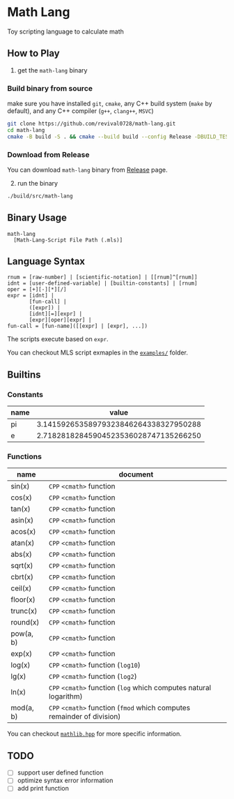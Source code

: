 # Math Lang

Toy scripting language to calculate math

## How to Play

1. get the `math-lang` binary

### Build binary from source

make sure you have installed `git`, `cmake`, any C++ build system (`make` by default), and any C++ compiler (`g++`, `clang++`, `MSVC`)
```bash
git clone https://github.com/revival0728/math-lang.git
cd math-lang 
cmake -B build -S . && cmake --build build --config Release -DBUILD_TESTS=OFF
```

### Download from Release

You can download `math-lang` binary from [Release](https://github.com/revival0728/math-lang/releases) page.

2. run the binary

```bash
./build/src/math-lang
```

## Binary Usage

```
math-lang 
  [Math-Lang-Script File Path (.mls)]
```

## Language Syntax
```
rnum = [raw-number] | [scientific-notation] | [[rnum]^[rnum]]
idnt = [user-defined-variable] | [builtin-constants] | [rnum]
oper = [+][-][*][/]
expr = [idnt] |
       [fun-call] |
       ([expr]) |
       [idnt][=][expr] |
       [expr][oper][expr] |
fun-call = [fun-name]([[expr] | [expr], ...])
```
The scripts execute based on `expr`.

You can checkout MLS script exmaples in the [`examples/`](/examples/) folder.

## Builtins

### Constants

| name | value |
|------|----------|
| pi   | 3.14159265358979323846264338327950288 |
| e    | 2.71828182845904523536028747135266250 |

### Functions

| name | document |
|------|----------|
| sin(x) | `CPP` `<cmath>` function |
| cos(x) | `CPP` `<cmath>` function |
| tan(x) | `CPP` `<cmath>` function |
| asin(x) | `CPP` `<cmath>` function |
| acos(x) | `CPP` `<cmath>` function |
| atan(x) | `CPP` `<cmath>` function |
| abs(x) | `CPP` `<cmath>` function |
| sqrt(x) | `CPP` `<cmath>` function |
| cbrt(x) | `CPP` `<cmath>` function |
| ceil(x) | `CPP` `<cmath>` function |
| floor(x) | `CPP` `<cmath>` function |
| trunc(x) | `CPP` `<cmath>` function |
| round(x) | `CPP` `<cmath>` function |
| pow(a, b) | `CPP` `<cmath>` function |
| exp(x) | `CPP` `<cmath>` function |
| log(x) | `CPP` `<cmath>` function (`log10`) |
| lg(x) | `CPP` `<cmath>` function (`log2`) |
| ln(x) | `CPP` `<cmath>` function (`log` which computes natural logarithm) |
| mod(a, b) | `CPP` `<cmath>` function (`fmod` which computes remainder of division) |

You can checkout [`mathlib.hpp`](/src/mathlib.hpp) for more specific information.

## TODO
- [ ] support user defined function
- [ ] optimize syntax error information
- [ ] add print function
